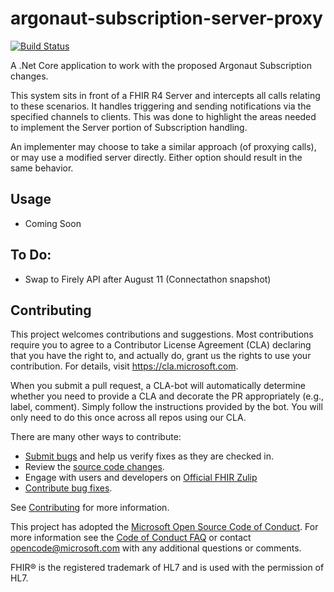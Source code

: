 # argonaut-subscription-server-proxy

[![Build Status](https://dev.azure.com/fhir-build/argonaut/_apis/build/status/microsoft-healthcare-madison.argonaut-subscription-server-proxy?branchName=master)](https://dev.azure.com/fhir-build/argonaut/_build/latest?definitionId=7&branchName=master)

A .Net Core application to work with the proposed Argonaut Subscription changes.

This system sits in front of a FHIR R4 Server and intercepts all calls relating 
to these scenarios.  It handles triggering and sending notifications via the 
specified channels to clients.  This was done to highlight the areas needed to 
implement the Server portion of Subscription handling.

An implementer may choose to take a similar approach (of proxying calls), or may
use a modified server directly.  Either option should result in the same behavior.

## Usage

- Coming Soon

## To Do:
- Swap to Firely API after August 11 (Connectathon snapshot)

## Contributing
This project welcomes contributions and suggestions.  Most contributions require you to agree to a
Contributor License Agreement (CLA) declaring that you have the right to, and actually do, grant us
the rights to use your contribution. For details, visit https://cla.microsoft.com.

When you submit a pull request, a CLA-bot will automatically determine whether you need to provide
a CLA and decorate the PR appropriately (e.g., label, comment). Simply follow the instructions
provided by the bot. You will only need to do this once across all repos using our CLA.

There are many other ways to contribute:
* [Submit bugs](https://github.com/microsoft-healthcare-madison/argonaut-subscription-server-proxy/issues) and help us verify fixes as they are checked in.
* Review the [source code changes](https://github.com/microsoft-healthcare-madison/argonaut-subscription-server-proxy/pulls).
* Engage with users and developers on [Official FHIR Zulip](https://chat.fhir.org/)
* [Contribute bug fixes](CONTRIBUTING.md).

See [Contributing](CONTRIBUTING.md) for more information.

This project has adopted the [Microsoft Open Source Code of Conduct](https://opensource.microsoft.com/codeofconduct/).
For more information see the [Code of Conduct FAQ](https://opensource.microsoft.com/codeofconduct/faq/) or
contact [opencode@microsoft.com](mailto:opencode@microsoft.com) with any additional questions or comments.

FHIR&reg; is the registered trademark of HL7 and is used with the permission of HL7. 